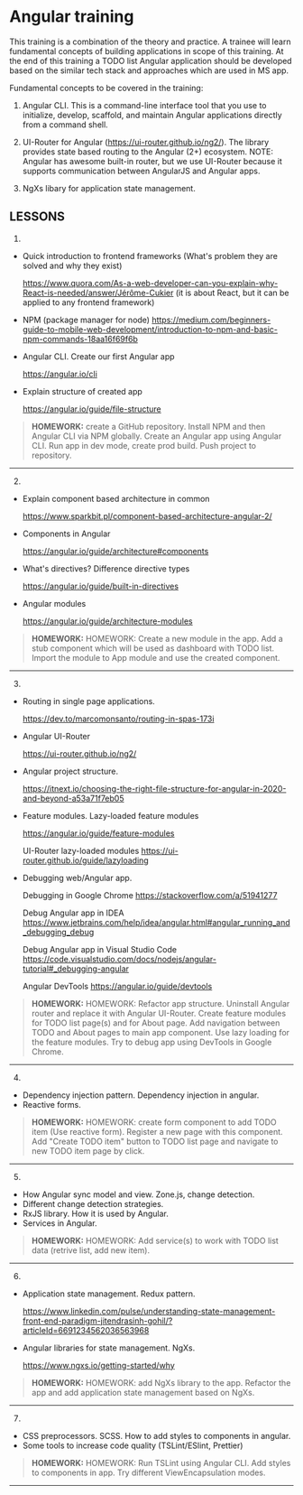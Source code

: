 # Angular training

This training is a combination of the theory and practice. A trainee will learn fundamental concepts of building applications in scope of this training. At the end of this training a TODO list Angular application should be developed based on the similar tech stack and approaches which are used in MS app.

Fundamental concepts to be covered in the training:

1. Angular CLI. This is a command-line interface tool that you use to initialize, develop, scaffold, and maintain Angular applications directly from a command shell.

2. UI-Router for Angular (https://ui-router.github.io/ng2/). The library provides state based routing to the Angular (2+) ecosystem. NOTE: Angular has awesome built-in router, but we use UI-Router because it supports communication between AngularJS and Angular apps.

3. NgXs libary for application state management.


## LESSONS

1. 
  - Quick introduction to frontend frameworks (What's problem they are solved and why they exist)
  
    <https://www.quora.com/As-a-web-developer-can-you-explain-why-React-is-needed/answer/Jérôme-Cukier> (it is about React, but it can be applied to any frontend framework)
  
  - NPM (package manager for node)
   	<https://medium.com/beginners-guide-to-mobile-web-development/introduction-to-npm-and-basic-npm-commands-18aa16f69f6b>
  
  - Angular CLI. Create our first Angular app
  
    <https://angular.io/cli>
  
  - Explain structure of created app
  
    <https://angular.io/guide/file-structure>
  
  
  > **HOMEWORK:** create a GitHub repository. Install NPM and then Angular CLI via NPM globally. Create an Angular app using Angular CLI. Run app in dev mode, create prod build. Push project to repository.

***
  
2.
  - Explain component based architecture in common
  
    <https://www.sparkbit.pl/component-based-architecture-angular-2/>
  
  - Components in Angular
  
    <https://angular.io/guide/architecture#components>
  
  - What's directives? Difference directive types
  
    <https://angular.io/guide/built-in-directives>
  
  - Angular modules
  
    <https://angular.io/guide/architecture-modules>
  
  
  > **HOMEWORK:** HOMEWORK: Create a new module in the app. Add a stub component which will be used as dashboard with TODO list. Import the module to App module and use the created component.

***

3. 
  - Routing in single page applications.

    <https://dev.to/marcomonsanto/routing-in-spas-173i>
    
  - Angular UI-Router

    <https://ui-router.github.io/ng2/>

  - Angular project structure.

    <https://itnext.io/choosing-the-right-file-structure-for-angular-in-2020-and-beyond-a53a71f7eb05>
  
  - Feature modules. Lazy-loaded feature modules

    <https://angular.io/guide/feature-modules>
    
    UI-Router lazy-loaded modules <https://ui-router.github.io/guide/lazyloading>

  - Debugging web/Angular app.

    Debugging in Google Chrome <https://stackoverflow.com/a/51941277>
  
    Debug Angular app in IDEA <https://www.jetbrains.com/help/idea/angular.html#angular_running_and_debugging_debug>
    
    Debug Angular app in Visual Studio Code <https://code.visualstudio.com/docs/nodejs/angular-tutorial#_debugging-angular>
  
    Angular DevTools <https://angular.io/guide/devtools>
  
  > **HOMEWORK:** HOMEWORK: Refactor app structure. Uninstall Angular router and replace it with Angular UI-Router. Create feature modules for TODO list page(s) and for About page. Add navigation between TODO and About pages to main app component. Use lazy loading for the feature modules. Try to debug app using DevTools in Google Chrome.

***

4. 
  - Dependency injection pattern. Dependency injection in angular.
  - Reactive forms.
  
  > **HOMEWORK:** HOMEWORK: create form component to add TODO item (Use reactive form). Register a new page with this component. Add "Create TODO item" button to TODO list page and navigate to new TODO item page by click.

***
  
5.
  - How Angular sync model and view. Zone.js, change detection.
  - Different change detection strategies.
  - RxJS library. How it is used by Angular.
  - Services in Angular.
  
  
  > **HOMEWORK:** HOMEWORK: Add service(s) to work with TODO list data (retrive list, add new item).

***
  
6. 
  - Application state management. Redux pattern.

    <https://www.linkedin.com/pulse/understanding-state-management-front-end-paradigm-jitendrasinh-gohil/?articleId=6691234562036563968>

  - Angular libraries for state management. NgXs.

    <https://www.ngxs.io/getting-started/why>
  
  
  > **HOMEWORK:** HOMEWORK: add NgXs library to the app. Refactor the app and add application state management based on NgXs.
  
***

7.
  - CSS preprocessors. SCSS. How to add styles to components in angular.
  - Some tools to increase code quality (TSLint/ESlint, Prettier)
  
  
  > **HOMEWORK:** HOMEWORK: Run TSLint using Angular CLI. Add styles to components in app. Try different ViewEncapsulation modes.

***
